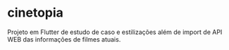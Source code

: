 # cinetopia

Projeto em Flutter de estudo de caso e estilizações além de import de API WEB das informações de filmes atuais.

